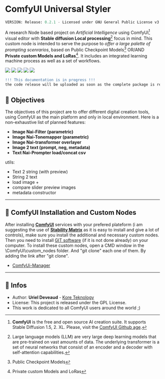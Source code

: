 # ComfyUI Universal Styler
```py
VERSION: Release: 0.2.1 - Licensed under GNU General Public License v3.0
```
A research Node based project on *Artificial Intelligence* using ComfyUI[^1] visual editor with **Stable diffusion Local processing**[^2] focus in mind. This custom node is intended to serve the purpose to *offer a large palette of prompting scenrarios*, based on Public Checkpoint Models[^3] OR/AND **Private custom Models and LoRas**[^4]. It includes an integrated learning machine process as well as a set of workflows.

<img src="https://img.shields.io/badge/Comfy-UI-c11b3f" /> <img src="https://img.shields.io/badge/Stable Diffusion-XL/2.0/1.5-c9c9c9" /> <img src="https://img.shields.io/badge/Windows-11-purple" /> <img src="https://img.shields.io/badge/Python-3.10-blue" /> <img src="https://img.shields.io/badge/CAN-X.1567D-949565" />

```diff
!!! This documentation is in progress !!!
the code release will be uploaded as soon as the complete package is ready, stay tuned...
```

## :radio_button: Objectives

The objectives of this project are to offer different digital creation tools, using ComfyUI as the main platform and only in local environment. Here is a non-exhaustive list of planned features:

- **Image Nai-Filter (parametric)**
- **Image Nai-Tonemapper (parametric)**
- **Image Nai-transformer overlayer**
- **Image 2 text (prompt, neg, metadata)**
- **Text Nai-Prompter load/concat csv**

utils:

- Text 2 string (with preview)
- String 2 text
- load image +
- compare slider preview images
- metadata constructor

---

## :radio_button: ComfyUI Installation and Custom Nodes

After installing [**ComfyUI**](https://github.com/comfyanonymous/ComfyUI) services with your prefered plateform (i am suggesting the use of [**Stability Matrix**](https://github.com/LykosAI/StabilityMatrix) as it is easy to install and give a lot of controls), make sure you install the additional and necessary custom nodes. Then you need to install [GIT software](https://git-scm.com/) (if it is not done already) on your computer. To install these custom nodes, open a CMD window in the \ComfyUI\custom_nodes folder. And "git clone" each one of them. By adding the link after "git clone".

- [ComfyUi-Manager](https://github.com/ltdrdata/ComfyUI-Manager)

---

## :radio_button: Infos

* Author: **Uriel Deveaud** - [Kore Teknology](https://github.com/KoreTeknology) 
* License: This project is released under the GPL License.
* This work is dedicated to all ComfyUI users around the world ;)

[^1]: **ComfyUI** is the free and open source AI creation suite. It supports Stable Diffusion 1.5, 2. XL. Please, visit the [ComfyUI Github age](https://github.com/comfyanonymous/ComfyUI).

[^2]: Large language models (LLM) are very large deep learning models that are pre-trained on vast amounts of data. The underlying transformer is a set of neural networks that consist of an encoder and a decoder with self-attention capabilities.

[^3]: Public Checkpoint Models

[^4]: Private custom Models and LoRas
